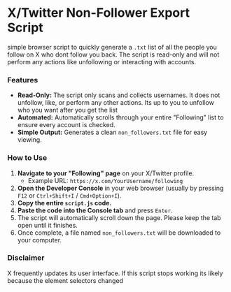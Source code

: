 # X/Twitter Non-Follower Export Script

simple browser script to quickly generate a `.txt` list of all the people you follow on X who dont follow you back. The script is read-only and will not perform any actions like unfollowing or interacting with accounts.

### Features

-   **Read-Only:** The script only scans and collects usernames. It does not unfollow, like, or perform any other actions. Its up to you to unfollow who you want after you get the list
-   **Automated:** Automatically scrolls through your entire "Following" list to ensure every account is checked.
-   **Simple Output:** Generates a clean `non_followers.txt` file for easy viewing.

### How to Use

1.  **Navigate to your "Following" page** on your X/Twitter profile.
    -   Example URL: `https://x.com/YourUsername/following`
2.  **Open the Developer Console** in your web browser (usually by pressing `F12` or `Ctrl+Shift+I` / `Cmd+Option+I`).
3.  **Copy the entire `script.js` code.**
4.  **Paste the code into the Console tab** and press `Enter`.
5.  The script will automatically scroll down the page. Please keep the tab open until it finishes.
6.  Once complete, a file named `non_followers.txt` will be downloaded to your computer.

### Disclaimer

X frequently updates its user interface. If this script stops working its likely because the element selectors changed
